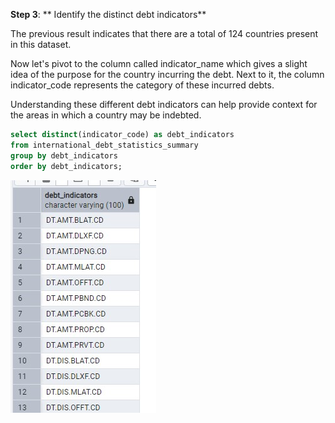 **Step 3**: ** Identify the distinct debt indicators**

The previous result indicates that there are a total of 124 countries present in this dataset. 

Now let's pivot to the column called indicator_name which gives a slight idea of the purpose for the country
incurring the debt. Next to it, the column indicator_code represents the category of these incurred debts. 

Understanding these different debt indicators can help provide context for the areas in which a country may be indebted.

```sql
select distinct(indicator_code) as debt_indicators
from international_debt_statistics_summary
group by debt_indicators
order by debt_indicators;
```

![Step 3 Result](/Step_3_result.jpg)
